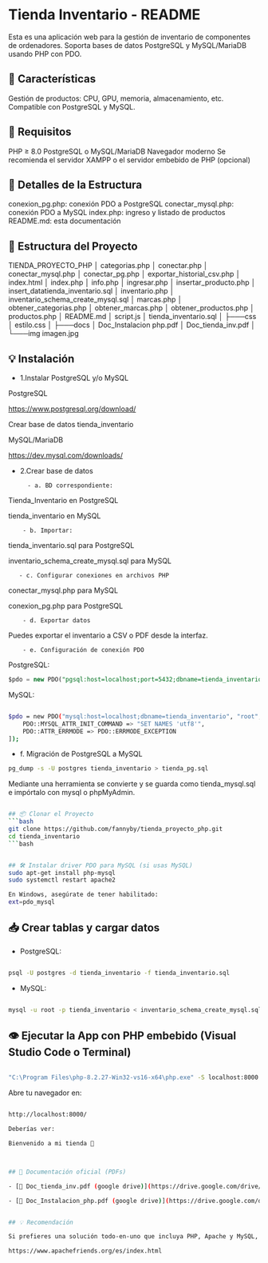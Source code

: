# Tienda Inventario - README

Esta es una aplicación web para la gestión de inventario de componentes de ordenadores. Soporta bases de datos PostgreSQL y MySQL/MariaDB usando PHP con PDO.

## 🚀 Características

Gestión de productos: CPU, GPU, memoria, almacenamiento, etc.
Compatible con PostgreSQL y MySQL.

## 📂 Requisitos

PHP ≥ 8.0
PostgreSQL o MySQL/MariaDB
Navegador moderno
Se recomienda el servidor XAMPP o el servidor embebido de PHP (opcional)

## 📂 Detalles de la Estructura

conexion_pg.php: conexión PDO a PostgreSQL
conectar_mysql.php: conexión PDO a MySQL
index.php: ingreso y listado de productos
README.md: esta documentación

## 📗 Estructura del Proyecto

TIENDA_PROYECTO_PHP
│   categorias.php
│   conectar.php
│   conectar_mysql.php
│   conectar_pg.php
│   exportar_historial_csv.php
│   index.html
│   index.php
│   info.php
│   ingresar.php
│   insertar_producto.php
│   insert_datatienda_inventario.sql
│   inventario.php
│   inventario_schema_create_mysql.sql
│   marcas.php
│   obtener_categorias.php
│   obtener_marcas.php
│   obtener_productos.php
│   productos.php
│   README.md
│   script.js
│   tienda_inventario.sql
│
├───css
│       estilo.css
│
├───docs
│       Doc_Instalacion php.pdf
│       Doc_tienda_inv.pdf
│
└───img
        imagen.jpg


## 💡 Instalación

- 1.Instalar PostgreSQL y/o MySQL

PostgreSQL

https://www.postgresql.org/download/

Crear base de datos tienda_inventario

MySQL/MariaDB

https://dev.mysql.com/downloads/ 

- 2.Crear base de datos 

        - a. BD correspondiente:

Tienda_Inventario en PostgreSQL

tienda_inventario en MySQL

        - b. Importar:

tienda_inventario.sql para PostgreSQL

inventario_schema_create_mysql.sql para MySQL

       - c. Configurar conexiones en archivos PHP

conectar_mysql.php para MySQL

conexion_pg.php para PostgreSQL

        - d. Exportar datos

Puedes exportar el inventario a CSV o PDF desde la interfaz.

        - e. Configuración de conexión PDO

PostgreSQL:
```SQL
$pdo = new PDO("pgsql:host=localhost;port=5432;dbname=tienda_inventario", "postgres", "");
```
MySQL:
```bash 

$pdo = new PDO("mysql:host=localhost;dbname=tienda_inventario", "root", "", [
    PDO::MYSQL_ATTR_INIT_COMMAND => "SET NAMES 'utf8'",
    PDO::ATTR_ERRMODE => PDO::ERRMODE_EXCEPTION
]);
```


- f. Migración de PostgreSQL a MySQL
```bash
pg_dump -s -U postgres tienda_inventario > tienda_pg.sql
```



Mediante una herramienta se convierte y se guarda como tienda_mysql.sql e impórtalo con mysql o phpMyAdmin.
```bash

## 📦 Clonar el Proyecto
```bash
git clone https://github.com/fannyby/tienda_proyecto_php.git
cd tienda_inventario
```bash


## 🛠 Instalar driver PDO para MySQL (si usas MySQL)
sudo apt-get install php-mysql
sudo systemctl restart apache2

En Windows, asegúrate de tener habilitado:
ext=pdo_mysql
```

## 📥 Crear tablas y cargar datos

- PostgreSQL:
```bash

psql -U postgres -d tienda_inventario -f tienda_inventario.sql
```

- MySQL:
```bash

mysql -u root -p tienda_inventario < inventario_schema_create_mysql.sql
```


## 👁️ Ejecutar la App con PHP embebido (Visual Studio Code o Terminal)
```bash

"C:\Program Files\php-8.2.27-Win32-vs16-x64\php.exe" -S localhost:8000
```


Abre tu navegador en:
```bash

http://localhost:8000/
```



```bash
Deberías ver:

Bienvenido a mi tienda 🛒



## 📘 Documentación oficial (PDFs)

- [📄 Doc_tienda_inv.pdf (google drive)](https://drive.google.com/drive/u/0/my-drive)

- [📄 Doc_Instalacion_php.pdf (google drive)](https://drive.google.com/drive/u/0/my-drive)


## 💡 Recomendación

Si prefieres una solución todo-en-uno que incluya PHP, Apache y MySQL, puedes instalar XAMPP, ideal para desarrollo web en Windows:

https://www.apachefriends.org/es/index.html





